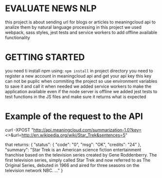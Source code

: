 # EVALUATE NEWS NLP
this project is about sending url for blogs or articles to meaningcloud api to analize them by natural language processing
in this project we used webpack, sass styles, jest tests and service workers to add offline available functionality

# GETTING STARTED
you need ti install npm using:
`npm install` in project directory
you need to register a new account in meaningcloud api and get your api key
this key can not be puplic when commiting the project so use environment variables to save it and call it when needed
we added service workers to make the application available even if the node server is offline
we added jest tests to test functions in the JS files and make sure it returns what is expected

# Example of the request to the API
curl -XPOST "http://api.meaningcloud.com/summarization-1.0?key=<<YOUR OWN KEY>>&url=http://en.wikipedia.org/wiki/Star_Trek&sentences=5"

that returns:
{
  "status": {
    "code": "0",
    "msg": "OK",
    "credits": "24"
  },
  "summary": "Star Trek is an American science fiction entertainment franchise based on the television series created by Gene Roddenberry.
    The first television series, simply called Star Trek and now referred to as The Original Series, debuted in 1966 and aired for three seasons on the television network NBC.
    ..."
}